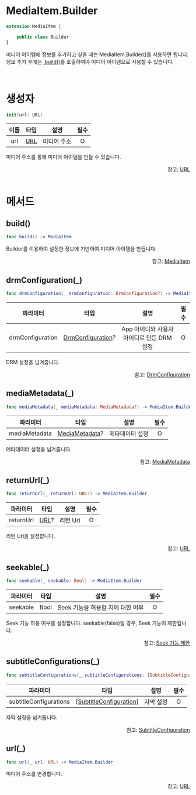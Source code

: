 # MediaItem.Builder

```swift
extension MediaItem {

    public class Builder
}
```

미디어 아이템에 정보를 추가하고 싶을 때는 MediaItem.Builder()를 사용하면 됩니다. 정보 추가 후에는 [.build()](#build)를 호출하여야 미디어 아이템으로 사용할 수 있습니다.

<br>

# 생성자

```swift
init(url: URL)
```

|이름|타입|설명|필수|
|:--:|:--:|:--:|:--:|
|url|[URL](https://developer.apple.com/documentation/foundation/url)|미디어 주소|O|

미디어 주소를 통해 미디어 아이템을 만들 수 있습니다.

<div align="right">
참고: <a href="https://developer.apple.com/documentation/foundation/url)">URL</a>
</div>

<br>

# 메서드

## build()

```swift
func build() -> MediaItem
```

Builder를 이용하여 설정한 정보에 기반하여 미디어 아이템을 만듭니다.

<div align="right">
참고: <a href="../../struct/media-item/home.md">MediaItem</a>
</div>

## drmConfiguration(_)

```swift
func drmConfiguration(_ drmConfiguration: DrmConfiguration?) -> MediaItem.Builder
```

|파라미터|타입|설명|필수|
|:--:|:--:|:--:|:--:|
|drmConfiguration|[DrmConfiguration](../../struct/drm-configuration/home.md)?|App 아이디와 사용자 아이디로 만든 DRM 설정|O|

DRM 설정을 넘겨줍니다.

<div align="right">
참고: <a href="../../struct/drm-configuration/home.md">DrmConfiguration</a>
</div>

## mediaMetadata(_)

```swift
func mediaMetadata(_ mediaMetadata: MediaMetadata?) -> MediaItem.Builder
```

|파라미터|타입|설명|필수|
|:--:|:--:|:--:|:--:|
|mediaMetadata|[MediaMetadata](../../struct/media-metadata/home.md)?|메타데이터 설정|O|

메타데이터 설정을 넘겨줍니다.

<div align="right">
참고: <a href="../../struct/media-metadata/home.md">MediaMetadata</a>
</div>

## returnUrl(_)

```swift
func returnUrl(_ returnUrl: URL?) -> MediaItem.Builder
```

|파라미터|타입|설명|필수|
|:--:|:--:|:--:|:--:|
|returnUrl|[URL](https://developer.apple.com/documentation/foundation/url)?|리턴 Url|O|

리턴 Url을 설정합니다.

<div align="right">
참고: <a href="https://developer.apple.com/documentation/foundation/url">URL</a>
</div>

## seekable(_)

```swift
func seekable(_ seekable: Bool) -> MediaItem.Builder
```

|파라미터|타입|설명|필수|
|:--:|:--:|:--:|:--:|
|seekable|Bool|Seek 기능을 허용할 지에 대한 여부|O|

Seek 기능 허용 여부를 설정합니다. seekable(false)일 경우, Seek 기능이 제한됩니다.

<div align="right">
참고: <a href="../../how-to-use/home.md#seek-기능-제한">Seek 기능 제한</a>
</div>

## subtitleConfigurations(_)

```swift
func subtitleConfigurations(_ subtitleConfigurations: [SubtitleConfiguration]) -> MediaItem.Builder
```

|파라미터|타입|설명|필수|
|:--:|:--:|:--:|:--:|
|subtitleConfigurations|\[[SubtitleConfiguration](../../struct/subtitle-configuration/home.md)\]|자막 설정|O|

자막 설정을 넘겨줍니다.

<div align="right">
참고: <a href="../../struct/subtitle-configuration/home.md">SubtitleConfiguration</a>
</div>

## url(_)

```swift
func url(_ url: URL) -> MediaItem.Builder
```

미디어 주소를 변경합니다.
<div align="right">
참고: <a href="https://developer.apple.com/documentation/foundation/url">URL</a>
</div>